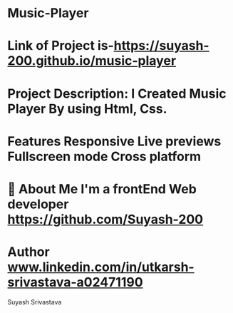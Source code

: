 # Music-Player 

# Link of Project is-https://suyash-200.github.io/music-player

# Project Description: I Created Music Player By using Html, Css.

# Features Responsive Live previews Fullscreen mode Cross platform

# 🚀 About Me I'm a frontEnd Web developer https://github.com/Suyash-200

# Author www.linkedin.com/in/utkarsh-srivastava-a02471190

Suyash Srivastava
